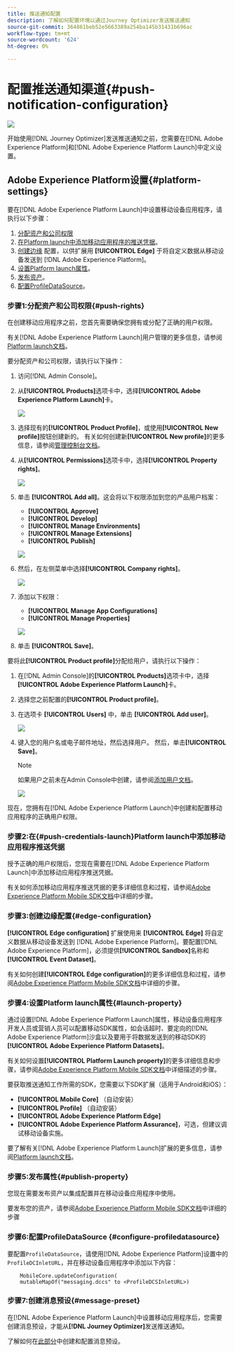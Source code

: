 ```yaml
---
title: 推送通知配置
description: 了解如何配置环境以通过Journey Optimizer发送推送通知
source-git-commit: 364861beb52e5663389a254ba145b31431b696ac
workflow-type: tm+mt
source-wordcount: '624'
ht-degree: 0%

---
```


# 配置推送通知渠道{#push-notification-configuration}

![](assets/do-not-localize/badge.png)

开始使用[!DNL Journey Optimizer]发送推送通知之前，您需要在[!DNL Adobe Experience Platform]和[!DNL Adobe Experience Platform Launch]中定义设置。

## Adobe Experience Platform设置{#platform-settings}

要在[!DNL Adobe Experience Platform Launch]中设置移动设备应用程序，请执行以下步骤：

1. [分配资产和公司权限](#push-rights)
1. [在Platform launch中添加移动应用程序的推送凭据](#push-credentials-launch)。
1. [创建边缘](#edge-configuration) 配置，以供扩展用 **[!UICONTROL Edge]** 于将自定义数据从移动设备发送到 [!DNL Adobe Experience Platform]。
1. [设置Platform launch属性](#launch-property)。
1. [发布资产](#publish-property)。
1. [配置ProfileDataSource](#configure-profiledatasource)。

### 步骤1:分配资产和公司权限{#push-rights}

在创建移动应用程序之前，您首先需要确保您拥有或分配了正确的用户权限。

有关[!DNL Adobe Experience Platform Launch]用户管理的更多信息，请参阅[Platform launch文档](https://experienceleague.adobe.com/docs/launch/using/admin/user-permissions.html#experience-cloud-permissions)。

要分配资产和公司权限，请执行以下操作：

1. 访问[!DNL Admin Console]。

1. 从&#x200B;**[!UICONTROL Products]**&#x200B;选项卡中，选择&#x200B;**[!UICONTROL Adobe Experience Platform Launch]**&#x200B;卡。

   ![](assets/push_product_1.png)

1. 选择现有的&#x200B;**[!UICONTROL Product Profile]**，或使用&#x200B;**[!UICONTROL New profile]**&#x200B;按钮创建新的。 有关如何创建新&#x200B;**[!UICONTROL New profile]**&#x200B;的更多信息，请参阅[管理控制台文档](https://experienceleague.adobe.com/docs/experience-platform/access-control/ui/create-profile.html#ui)。

1. 从&#x200B;**[!UICONTROL Permissions]**&#x200B;选项卡中，选择&#x200B;**[!UICONTROL Property rights]**。

   ![](assets/push_product_2.png)

1. 单击 **[!UICONTROL Add all]**。这会将以下权限添加到您的产品用户档案：
   * **[!UICONTROL Approve]**
   * **[!UICONTROL Develop]**
   * **[!UICONTROL Manage Environments]**
   * **[!UICONTROL Manage Extensions]**
   * **[!UICONTROL Publish]**

   ![](assets/push_product_3.png)

1. 然后，在左侧菜单中选择&#x200B;**[!UICONTROL Company rights]**。

   ![](assets/push_product_4.png)

1. 添加以下权限：

   * **[!UICONTROL Manage App Configurations]**
   * **[!UICONTROL Manage Properties]**

   ![](assets/push_product_5.png)

1. 单击 **[!UICONTROL Save]**。

要将此&#x200B;**[!UICONTROL Product profile]**&#x200B;分配给用户，请执行以下操作：

1. 在[!DNL Admin Console]的&#x200B;**[!UICONTROL Products]**&#x200B;选项卡中，选择&#x200B;**[!UICONTROL Adobe Experience Platform Launch]**&#x200B;卡。

1. 选择您之前配置的&#x200B;**[!UICONTROL Product profile]**。

1. 在选项卡 **[!UICONTROL Users]** 中，单击 **[!UICONTROL Add user]**。

   ![](assets/push_product_6.png)

1. 键入您的用户名或电子邮件地址，然后选择用户。 然后，单击&#x200B;**[!UICONTROL Save]**。

   >[!NOTE]
   >
   >如果用户之前未在Admin Console中创建，请参阅[添加用户文档](https://helpx.adobe.com/enterprise/admin-guide.html/enterprise/using/manage-users-individually.ug.html#add-users)。

   ![](assets/push_product_7.png)


现在，您拥有在[!DNL Adobe Experience Platform Launch]中创建和配置移动应用程序的正确用户权限。

### 步骤2:在{#push-credentials-launch}Platform launch中添加移动应用程序推送凭据

授予正确的用户权限后，您现在需要在[!DNL Adobe Experience Platform Launch]中添加移动应用程序推送凭据。

有关如何添加移动应用程序推送凭据的更多详细信息和过程，请参阅[Adobe Experience Platform Mobile SDK文档](https://aep-sdks.gitbook.io/docs/beta/adobe-journey-optimizer#configure-the-journey-optimizer-extension-in-launch)中详细的步骤。

<!--
Note that to add push credentials in [!DNL Adobe Experience Platform Launch], the owner of the mobile app should fetch them from APNs/FCM.
1. From [!DNL Adobe Experience Platform Launch], ensure that **[!UICONTROL Client Side]** is selected in the drop-down menu.

1. Select the **[!UICONTROL App Configurations]** tab in the left-hand panel and click **[!UICONTROL App Configuration]** to create a new configuration.

1. Enter a **[!UICONTROL Name]** for the configuration.

1. From the **[!UICONTROL Messaging Service Type]** drop-down menu, select the **[!UICONTROL Messaging service type]** to be used for these credentials. Here, we selected **[!UICONTROL Apple Push Notification Service]** since we are working with iOS.

1. Enter the mobile app **[!UICONTROL Bundle Id]** in the **[!UICONTROL App ID (iOS Bundle ID)]** field if you are using Apple push notification service or in the **[!UICONTROL App ID (Android package name)]** field if you are using Firebase Cloud Messaging.

    ![](assets/push_launch_app_configuration.png)

1. Drag and drop the .p8 key file or the .json private key file to the **[!UICONTROL Push Credentials]** field.

1. Enter the **[!UICONTROL Key Id]** and **[!UICONTROL Team Id]** if you are using Apple push notification service.

1. Click **[!UICONTROL Save]** to create your app configuration.
-->

### 步骤3:创建边缘配置{#edge-configuration}

**[!UICONTROL Edge configuration]** 扩展使用来 **[!UICONTROL Edge]** 将自定义数据从移动设备发送到 [!DNL Adobe Experience Platform]。要配置[!DNL Adobe Experience Platform]，必须提供&#x200B;**[!UICONTROL Sandbox]**&#x200B;名称和&#x200B;**[!UICONTROL Event Dataset]**。

有关如何创建&#x200B;**[!UICONTROL Edge configuration]**&#x200B;的更多详细信息和过程，请参阅[Adobe Experience Platform Mobile SDK文档](https://aep-sdks.gitbook.io/docs/getting-started/configure-datastreams)中详细的步骤。


<!--
1. From [!DNL Adobe Experience Platform Launch], select the **[!UICONTROL Edge Configurations]** tab and click **[!UICONTROL Edge Configurations]**.
    
1. Select **[!UICONTROL New Edge Configuration]** to add a new **[!UICONTROL Edge Configuration]**.
1. Enter a **[!UICONTROL Name]** and click **[!UICONTROL Save]**

1. Click the **[!UICONTROL Adobe Experience Platform]** toggle to enable it.

1. Fill in the **[!UICONTROL Sandbox]**, **[!UICONTROL Event dataset]** and **[!UICONTROL Profile Dataset]** fields. Then, click **[!UICONTROL Save]**.
    
    ![](assets/push-config-4.png)
-->

### 步骤4:设置Platform launch属性{#launch-property}

通过设置[!DNL Adobe Experience Platform Launch]属性，移动设备应用程序开发人员或营销人员可以配置移动SDK属性，如会话超时、要定向的[!DNL Adobe Experience Platform]沙盒以及要用于将数据发送到的移动SDK的&#x200B;**[!UICONTROL Adobe Experience Platform Datasets]**。

有关如何设置&#x200B;**[!UICONTROL Platform Launch property]**&#x200B;的更多详细信息和步骤，请参阅[Adobe Experience Platform Mobile SDK文档](https://aep-sdks.gitbook.io/docs/getting-started/create-a-mobile-property#create-a-mobile-property)中详细描述的步骤。

要获取推送通知工作所需的SDK，您需要以下SDK扩展（适用于Android和iOS）：

* **[!UICONTROL Mobile Core]** （自动安装）
* **[!UICONTROL Profile]** （自动安装）
* **[!UICONTROL Adobe Experience Platform Edge]**
* **[!UICONTROL Adobe Experience Platform Assurance]**，可选，但建议调试移动设备实施。

要了解有关[!DNL Adobe Experience Platform Launch]扩展的更多信息，请参阅[Platform launch文档](https://experienceleague.adobe.com/docs/launch-learn/implementing-in-mobile-android-apps-with-launch/configure-launch/launch-add-extensions.html)。

<!--

1. From [!DNL Adobe Experience Platform Launch], ensure that **[!UICONTROL Client Side]** is selected in the drop-down menu.

1. select the **[!UICONTROL Properties]** tab and click **[!UICONTROL New Property]**.

    ![](assets/push-config-6.png)

1. Enter a **[!UICONTROL Name]** for your new property.

1. Select **[!UICONTROL Mobile]** as **[!UICONTROL Platform]**.

    ![](assets/push-config-7.png)

1. Click **[!UICONTROL Save]** to create your new property.

To configure **[!UICONTROL Adobe Experience Platform Edge Extension]** to send custom data from mobile devices to [!DNL Adobe Experience Platform].

1. Select your previously created property and select the **[!UICONTROL Extensions]** tab to view the extensions for this property.

    ![](assets/push-config-8.png)

1. Click **[!UICONTROL Configure]** under the **[!UICONTROL Adobe Experience Platform Edge]** Network' extension.

1. From the **[!UICONTROL Edge Configuration]** drop-down list, select the **[!UICONTROL Edge Configuration]** created in the previous steps. For more information on **[!UICONTROL Edge Configuration]**, refer to this [section](#edge-configuration).

1. Click **[!UICONTROL Save]**.

To configure **[!UICONTROL Adobe Experience Platform Messaging]** extension to send push profile and push interactions to the correct datasets, follow the same steps as above. Use **[!UICONTROL Sandbox]**, **[!UICONTROL Event dataset]** and **[!UICONTROL Profile Dataset]** created in the [Adobe Experience Platform setup](#edge-configuration).
-->

### 步骤5:发布属性{#publish-property}

您现在需要发布资产以集成配置并在移动设备应用程序中使用。

要发布您的资产，请参阅[Adobe Experience Platform Mobile SDK文档](https://aep-sdks.gitbook.io/docs/getting-started/create-a-mobile-property#publish-the-configuration)中详细的步骤

### 步骤6:配置ProfileDataSource {#configure-profiledatasource}

要配置`ProfileDataSource`，请使用[!DNL Adobe Experience Platform]设置中的`ProfileDCInletURL`，并在移动设备应用程序中添加以下内容：

```
    MobileCore.updateConfiguration(
    mutableMapOf("messaging.dccs" to <ProfileDCSInletURL>)
```

<!--
## Test your mobile app with custom action {#mobile-app-test}

After configuring your mobile app in both Adobe Experience Platform and Adobe Launch, you can now test it before sending push notifications to your profiles. In this use case, we will create a journey to target our mobile app and set a custom action which will trigger the push notification.

You can use a test mobile app for this use case. For more on this, refer to this [page](https://wiki.corp.adobe.com/pages/viewpage.action?spaceKey=CJM&title=Details+of+setting+the+mobile+test+app) (internal use only).

For this journey to work, you need to create an XDM schema. For more information, refer to [XDM documentation](https://experienceleague.adobe.com/docs/experience-platform/xdm/schema/composition.html?lang=en#schemas-and-data-ingestion).

1. In the left menu, click **[!UICONTROL Data]** then **[!UICONTROL Schemas]** under **[!UICONTROL Data management]** to create your XDM schema.

    ![](assets/test_push_1.png)

1. Click **[!UICONTROL Create schema]** then select **[!UICONTROL XDM Experience event]**.

    ![](assets/test_push_2.png)

1. In the right pane, enter the name of your schema and description. Enable this schema for **[!UICONTROL Profile]**.

1. In the left pane, click **[!UICONTROL Add]** under **[!UICONTROL Mixins]** and select  **[!UICONTROL Create a new Mixin]**. For more information on how to create mixin, refer to [XDM System documentation](https://experienceleague.adobe.com/docs/experience-platform/xdm/api/create-mixin.html?lang=en#api).

    ![](assets/test_push_3.png)

1. Enter a **[!UICONTROL Display Name]** and a **[!UICONTROL Description]**. Click **[!UICONTROL Add mixin]** when done.

    ![](assets/test_push_4.png)

1. In the **[!UICONTROL Field properties]** window, add a **[!UICONTROL Field name]**, **[!UICONTROL Display name]** and select **[!UICONTROL String]** as **[!UICONTROL Type]**.

    ![](assets/test_push_5.png)

1. Check **[!UICONTROL Required]** and click **[!UICONTROL Apply]**.

1. Click **[!UICONTROL Save]**. Your schema is now created and can be used in an **[!UICONTROL Event schema]**.

You then need to set up an **[!UICONTROL Event schema]** where you will set the custom action which you will need to enter in your mobile app to trigger your push notification.

1. From the left menu of the home page, click the **[!UICONTROL Admin]** icon, then click **[!UICONTROL Manage]** from the **[!UICONTROL Events]** card to create your new **[!UICONTROL Event schema]**.

1. Click **[!UICONTROL Add]**, the event configuration pane opens on the right side of the screen.

    ![](assets/test_push_6.png)

1. Enter the name of your event. You can also add a description.

1. In the **[!UICONTROL Event ID type]** field, select **[!UICONTROL Rule Based]**.

1. In the **[!UICONTROL Parameters]**, select your previously created XDM event.

    ![](assets/test_push_7.png)

1. Click **[!UICONTROL Edit]** in the **[!UICONTROL Event ID condition]** field.

1. Drag and your previously added mixin to define the condition that will be used by the system to identify the events that will trigger your journey.

    ![](assets/test_push_8.png)

1. Type in the syntax that you will need to use to trigger your push notification in your test app, in this example **order confirmation**.

    ![](assets/test_push_9.png)

1. Select **[!UICONTROL ECID]** as your **[!UICONTROL Namespace]**.

1. Click **[!UICONTROL Ok]** then **[!UICONTROL Save]**.

Your **[!UICONTROL Event schema]** is now created and can now be used in a journey.

1. In the left menu from [!DNL Journey Optimizer] homepage, click **[!UICONTROL Journeys]**.

1. Click **[!UICONTROL Create]** to create a new journey.

    ![](assets/test_push_10.png)

1. Edit the journey's properties in the configuration pane displayed on the right side. Learn more in this [section](building-journeys/journey-gs.md#change-properties).

1. Start by drag and dropping the **[!UICONTROL Event schema]** created in the previous steps from the **[!UICONTROL Events]** drop-down.

    ![](assets/test_push_11.png)

1. From the **[!UICONTROL Actions]** drop-down, drag and drop a **[!UICONTROL Message]** activity to your journey.

1. Select a previously created message. For more information on how to create push notifications, refer to this [page](create-message.md).

1. Drag and drop an **[!UICONTROL End]** activity to your journey.

1. Activate **[!UICONTROL Test]** to your journey to start testing your push notifications and click **[!UICONTROL Trigger an event]**.

    ![](assets/test_push_12.png)

1. Enter your ECID in the **[!UICONTROL Key]** field then your event that will trigger the push notification in our case **order confirmation**.

    ![](assets/test_push_13.png)

1. Click **[!UICONTROL Send]**.

Your event will be triggered and you will receive your push notification to your mobile app.

![](assets/test_push_14.png)
-->

### 步骤7:创建消息预设{#message-preset}

在[!DNL Adobe Experience Platform Launch]中设置移动应用程序后，您需要创建消息预设，才能从&#x200B;**[!DNL Journey Optimizer]**&#x200B;发送推送通知。

了解如何在[此部分](configuration/message-presets.md)中创建和配置消息预设。